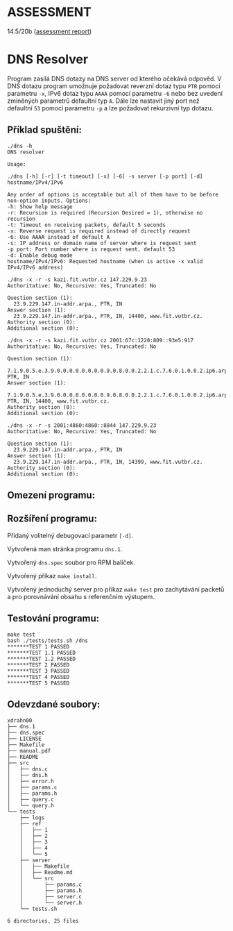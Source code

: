 ASSESSMENT 
==========

14.5/20b ([assessment report](https://github.com/ldrahnik/isa_project_2019_2020/issues/9))

DNS Resolver
============

Program zasílá DNS dotazy na DNS server od kterého očekává odpověd. V DNS dotazu program umožnuje požadovat reverzní dotaz typu `PTR` pomocí parametru `-x`, IPv6 dotaz typu `AAAA` pomocí parametru `-6` nebo bez uvedení zmíněných parametrů defaultní typ `A`. Dále lze nastavit jiný port než defaultní `53` pomocí parametru `-p` a lze požadovat rekurzivní typ dotazu.

## Příklad spuštění:

```
./dns -h
DNS resolver

Usage:

./dns [-h] [-r] [-t timeout] [-x] [-6] -s server [-p port] [-d] hostname/IPv4/IPv6

Any order of options is acceptable but all of them have to be before non-option inputs. Options:
-h: Show help message
-r: Recursion is required (Recursion Desired = 1), otherwise no recursion
-t: Timeout on receiving packets, default 5 seconds
-x: Reverse request is required instead of directly request
-6: Use AAAA instead of default A
-s: IP address or domain name of server where is request sent
-p port: Port number where is request sent, default 53
-d: Enable debug mode
hostname/IPv4/IPv6: Requested hostname (when is active -x valid IPv4/IPv6 address)
```

```
./dns -x -r -s kazi.fit.vutbr.cz 147.229.9.23
Authoritative: No, Recursive: Yes, Truncated: No

Question section (1):
  23.9.229.147.in-addr.arpa., PTR, IN
Answer section (1):
  23.9.229.147.in-addr.arpa., PTR, IN, 14400, www.fit.vutbr.cz.
Authority section (0):
Additional section (0):
```

```
./dns -x -r -s kazi.fit.vutbr.cz 2001:67c:1220:809::93e5:917
Authoritative: No, Recursive: Yes, Truncated: No

Question section (1):
  7.1.9.0.5.e.3.9.0.0.0.0.0.0.0.0.9.0.8.0.0.2.2.1.c.7.6.0.1.0.0.2.ip6.arpa., PTR, IN
Answer section (1):
  7.1.9.0.5.e.3.9.0.0.0.0.0.0.0.0.9.0.8.0.0.2.2.1.c.7.6.0.1.0.0.2.ip6.arpa., PTR, IN, 14400, www.fit.vutbr.cz.
Authority section (0):
Additional section (0):
```

```
./dns -x -r -s 2001:4860:4860::8844 147.229.9.23
Authoritative: No, Recursive: Yes, Truncated: No

Question section (1):
  23.9.229.147.in-addr.arpa., PTR, IN
Answer section (1):
  23.9.229.147.in-addr.arpa., PTR, IN, 14399, www.fit.vutbr.cz.
Authority section (0):
Additional section (0):
```

## Omezení programu:

## Rozšíření programu:

Přidaný volitelný debugovací parametr `[-d]`.

Vytvořená man stránka programu `dns.1`.

Vytvořený `dns.spec` soubor pro RPM balíček.

Vytvořený příkaz `make install`.

Vytvořený jednoduchý server pro příkaz `make test` pro zachytávání packetů a pro porovnávání obsahu s referenčním výstupem.

## Testování programu:

```
make test
bash ./tests/tests.sh /dns
*******TEST 1 PASSED
*******TEST 1.1 PASSED
*******TEST 1.2 PASSED
*******TEST 2 PASSED
*******TEST 3 PASSED
*******TEST 4 PASSED
*******TEST 5 PASSED
```

## Odevzdané soubory:

```
xdrahn00
├── dns.1
├── dns.spec
├── LICENSE
├── Makefile
├── manual.pdf
├── README
├── src
│   ├── dns.c
│   ├── dns.h
│   ├── error.h
│   ├── params.c
│   ├── params.h
│   ├── query.c
│   └── query.h
└── tests
    ├── logs
    ├── ref
    │   ├── 1
    │   ├── 2
    │   ├── 3
    │   ├── 4
    │   └── 5
    ├── server
    │   ├── Makefile
    │   ├── Readme.md
    │   └── src
    │       ├── params.c
    │       ├── params.h
    │       ├── server.c
    │       └── server.h
    └── tests.sh

6 directories, 25 files
```
